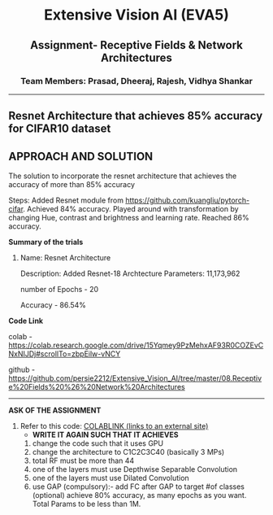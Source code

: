 <h1 align="center">Extensive Vision AI (EVA5)</h1>

<h2 align="center">Assignment- Receptive Fields & Network Architectures</h2>

<h3 align="center"> Team Members: Prasad, Dheeraj, Rajesh, Vidhya Shankar </h3>

---
**Resnet Architecture that achieves 85% accuracy for CIFAR10 dataset**
---



**APPROACH AND SOLUTION**
----
The solution to incorporate the resnet architecture that achieves the accuracy of more than 85% accuracy

Steps:
Added Resnet module from https://github.com/kuangliu/pytorch-cifar. Achieved 84% accuracy. 
Played around with transformation by changing Hue, contrast and brightness and learning rate. Reached 86% accuracy. 


**Summary of the trials**

1. Name: Resnet Architecture

   Description: Added Resnet-18 Archtecture
   Parameters: 11,173,962

   number of Epochs - 20

   Accuracy - 86.54%



**Code Link**

colab - https://colab.research.google.com/drive/15Yqmey9PzMehxAF93R0COZEvCNxNIJDj#scrollTo=zbpEilw-vNCY

github - https://github.com/persie2212/Extensive_Vision_AI/tree/master/08.Receptive%20Fields%20%26%20Network%20Architectures

-------------------

**ASK OF THE ASSIGNMENT**    

1.  Refer to this code:  [COLABLINK (links to an external site)](https://colab.research.google.com/drive/1uJZvJdi5VprOQHROtJIHy0mnY2afjNlx)
    -  **WRITE IT AGAIN SUCH THAT IT ACHIEVES**  
    1.  change the code such that it uses GPU
	2.	change the architecture to C1C2C3C40 (basically 3 MPs)
	3.	total RF must be more than 44
	4.	one of the layers must use Depthwise Separable Convolution
	5.	one of the layers must use Dilated Convolution
	6.	use GAP (compulsory):- add FC after GAP to target #of classes (optional) achieve 80% accuracy, as many epochs as you want. Total Params to be less than 1M. 
